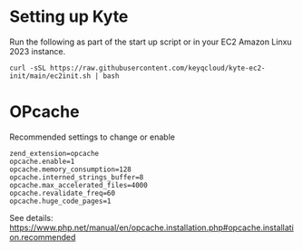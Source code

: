 # Setting up Kyte
Run the following as part of the start up script or in your EC2 Amazon Linxu 2023 instance.

`curl -sSL https://raw.githubusercontent.com/keyqcloud/kyte-ec2-init/main/ec2init.sh | bash`

# OPcache

Recommended settings to change or enable

```
zend_extension=opcache
opcache.enable=1
opcache.memory_consumption=128
opcache.interned_strings_buffer=8
opcache.max_accelerated_files=4000
opcache.revalidate_freq=60
opcache.huge_code_pages=1
```

See details:
https://www.php.net/manual/en/opcache.installation.php#opcache.installation.recommended